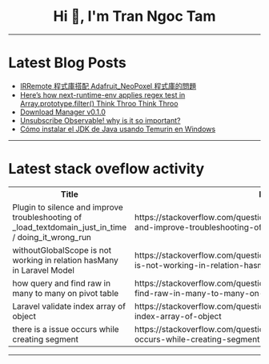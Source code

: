 <h1 align="center">Hi 👋, I'm Tran Ngoc Tam</h1>

---

# Latest Blog Posts 
<!-- BLOG-POST-LIST:START -->
- [IRRemote 程式庫搭配 Adafruit_NeoPoxel 程式庫的問題](https://dev.to/codemee/irremote-cheng-shi-ku-da-pei-adafruitneopoxel-cheng-shi-ku-de-wen-ti-1k7d)
- [Here’s how next-runtime-env applies regex test in Array.prototype.filter&lpar;&rpar; Think Throo Think Throo](https://dev.to/thinkthroo/heres-how-next-runtime-env-applies-regex-test-in-arrayprototypefilterthink-throothink-throo-2fpj)
- [Download Manager v0.1.0](https://dev.to/joeljaison394/download-manager-v010-5eh9)
- [Unsubscribe Observable! why is it so important?](https://dev.to/asaf_eliasim/unsubscribe-observable-why-is-it-so-important-4p96)
- [Cómo instalar el JDK de Java usando Temurin en Windows](https://dev.to/asjordi/como-instalar-el-jdk-de-java-usando-temurin-en-windows-30kj)
<!-- BLOG-POST-LIST:END -->

---

# Latest stack oveflow activity
<table>
  <tr><th>Title</th><th>Link</th></tr>
  <!-- STACKOVERFLOW:START --><tr><td>Plugin to silence and improve troubleshooting of _load_textdomain_just_in_time / doing_it_wrong_run</td><td>https://stackoverflow.com/questions/79303042/plugin-to-silence-and-improve-troubleshooting-of-load-textdomain-just-in-time</td></tr><tr><td>withoutGlobalScope is not working in relation hasMany in Laravel Model</td><td>https://stackoverflow.com/questions/79302932/withoutglobalscope-is-not-working-in-relation-hasmany-in-laravel-model</td></tr><tr><td>how query and find raw in many to many on pivot table</td><td>https://stackoverflow.com/questions/79302900/how-query-and-find-raw-in-many-to-many-on-pivot-table</td></tr><tr><td>Laravel validate index array of object</td><td>https://stackoverflow.com/questions/79302819/laravel-validate-index-array-of-object</td></tr><tr><td>there is a issue occurs while creating segment</td><td>https://stackoverflow.com/questions/79302466/there-is-a-issue-occurs-while-creating-segment</td></tr><!-- STACKOVERFLOW:END -->
</table>

---


